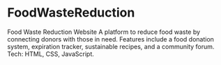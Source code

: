 # FoodWasteReduction
Food Waste Reduction Website  A platform to reduce food waste by connecting donors with those in need. Features include a food donation system, expiration tracker, sustainable recipes, and a community forum.  Tech: HTML, CSS, JavaScript.
